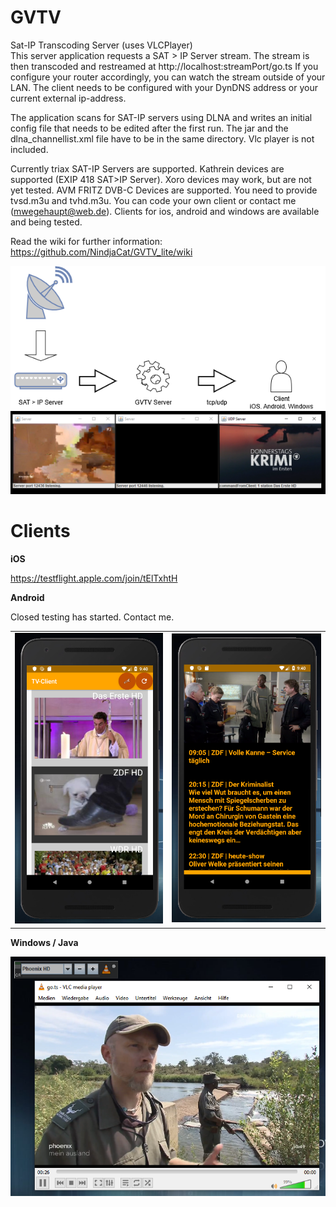 # GVTV
Sat-IP Transcoding Server (uses VLCPlayer)<br>
This server application requests a SAT > IP Server stream. The stream is then transcoded and restreamed at http://localhost:streamPort/go.ts If you configure your router accordingly, you can watch the stream outside of your LAN. The client needs to be configured with your DynDNS address or your current external ip-address.

The application scans for SAT-IP servers using DLNA and writes an initial config file that needs to be edited after the first run. The jar and the dlna_channellist.xml file have to be in the same directory.
Vlc player is not included.

Currently triax SAT-IP Servers are supported. Kathrein devices are supported (EXIP 418 SAT>IP Server). Xoro devices may work, but are not yet tested. AVM FRITZ DVB-C Devices are supported. You need to provide tvsd.m3u and tvhd.m3u. You can code your own client or contact me (mwegehaupt@web.de). Clients for ios, android and windows are available and being tested.

Read the wiki for further information: https://github.com/NindjaCat/GVTV_lite/wiki

<img src="https://github.com/NindjaCat/GVTV_lite/blob/master/SatIp2.png" alt="Sat > IP ">

<img src="https://github.com/NindjaCat/GVTV_lite/blob/master/gvtv_example.PNG" alt="Sat > IP example">


# Clients

<b>iOS</b>

https://testflight.apple.com/join/tElTxhtH

<b>Android</b>

Closed testing has started. Contact me.

<table>
  <tr>
    <td><img src="https://github.com/NindjaCat/GVTV_lite/blob/master/Android-Client.PNG" alt="AndroidClient1"></td>
    <td><img src="https://github.com/NindjaCat/GVTV_lite/blob/master/Android-Client2.PNG" alt="AndroidClient2"></td>
  </tr>
</table>

<b>Windows / Java</b>

<img src="https://github.com/NindjaCat/GVTV_lite/blob/master/Windows-Java.PNG" alt="WindowsClient">
